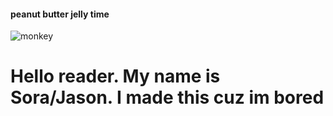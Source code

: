 #### peanut butter jelly time
![monkey](https://www.ctvnews.ca/polopoly_fs/1.1232988.1607657678!/httpImage/image.jpg_gen/derivatives/landscape_620/image.jpg)
# Hello reader. My name is Sora/Jason. I made this cuz im bored
